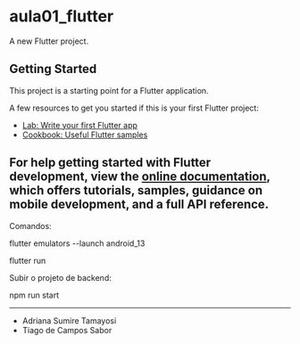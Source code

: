 # aula01_flutter

A new Flutter project.

## Getting Started

This project is a starting point for a Flutter application.

A few resources to get you started if this is your first Flutter project:

- [Lab: Write your first Flutter app](https://docs.flutter.dev/get-started/codelab)
- [Cookbook: Useful Flutter samples](https://docs.flutter.dev/cookbook)

For help getting started with Flutter development, view the
[online documentation](https://docs.flutter.dev/), which offers tutorials,
samples, guidance on mobile development, and a full API reference.
----------
Comandos:

flutter emulators --launch android_13

flutter run

Subir o projeto de backend:

npm run start

-----------
- Adriana Sumire Tamayosi
- Tiago de Campos Sabor
